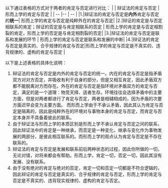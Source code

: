 以下通过表格的方式对于两者的肯定与否定进行对比：
| | 辩证法的肯定与否定  | 形而上学的肯定与否定 |
| -- |-- | -- |
|1.|辩证法的肯定与否定是**内外**肯定与否定的**统一**| 形而上学的肯定与否定是纯粹外在的肯定与否定|
|2.|辩证的肯定是与否定相联系的肯定；辩证的否定是与肯定相联系的否定 | 形而上学的肯定是与否定相割裂的肯定，形而上学的否定是与肯定相割裂的否定|
|3.|辩证法的肯定与否定是联系和发展的环节 | 形而上学的肯定与否定是联系和发展的中断|
|4.|辩证法的肯定与否定是真实的、合乎规律的肯定与否定|形而上学的肯定与否定是不真实的、违背规律的、虚构的肯定与否定 |

以下是上述表格的具体化说明：
1. 辩证法的肯定与否定是内外的肯定与否定的统一。内在的肯定与否定是指矛盾双方对对方否定，并吸收有利于自身的部分，但是又相互肯定，因此矛盾双方都不能脱离对方而存在。外在的肯定与否定是指环境对矛盾双方的肯定与否定，满足的是一个道理：物竞天择、适者生存。环境往往会选择矛盾中的主要方面，但是对两者都进行了肯定与否定，两者是相辅相成的，因为矛盾的次要方面迟早会变为主要方面。
   而形而上学由于不承认矛盾，因此其认为肯定与否定是隔离的，因此是纯粹外在的环境对与事物本身的肯定与否定，而肯定与否定本身并不具备着彼此的联系。
2. 由于辩证法与形而上学的本质区别是形而上学不承认肯定与否定之间的联系，因此辩证法中的肯定是一种继承，而否定是一种变化，继承与变化作为事物发展的两部分，是彼此相互联系的。而形而上学的观点认为肯定与否定是不存在联系的。
3. 辩证法的肯定与否定是发展和联系前后两种状态的过程，因此你所做的一切，无论对错，对将来都会有帮助。形而上学，肯定一切，否定一切，因此其没有发展、没有联系。
4. 由于没有绝对的肯定与绝对的否定，肯定一切和否定一切都是不符合逻辑的，因此辩证的肯定与否定是真实的、合乎规律的肯定与否定，形而上学的肯定与否定是不真实的、违背现实规律的、虚构的肯定与否定。
